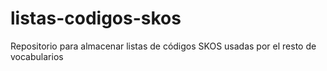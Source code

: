 # listas-codigos-skos
Repositorio para almacenar listas de códigos SKOS usadas por el resto de vocabularios

